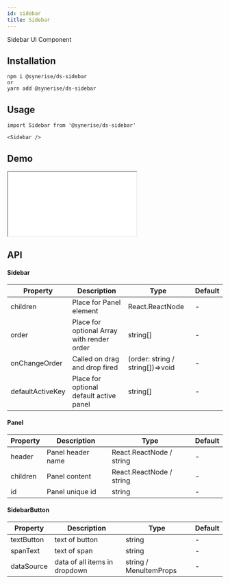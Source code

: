 ```yaml
---
id: sidebar
title: Sidebar
---
```


Sidebar UI Component

## Installation

```
npm i @synerise/ds-sidebar
or
yarn add @synerise/ds-sidebar
```

## Usage

```
import Sidebar from '@synerise/ds-sidebar'

<Sidebar />

```

## Demo

<iframe src="/storybook-static/iframe.html?id=components-sidebar--default"></iframe>

## API

#### Sidebar

| Property         | Description                                | Type                             | Default |
| ---------------- | ------------------------------------------ | -------------------------------- | ------- |
| children         | Place for Panel element                    | React.ReactNode                  | -       |
| order            | Place for optional Array with render order | string[]                         | -       |
| onChangeOrder    | Called on drag and drop fired              | (order: string / string[])=>void | -       |
| defaultActiveKey | Place for optional default active panel    | string[]                         | -       |

#### Panel

| Property | Description       | Type                     | Default |
| -------- | ----------------- | ------------------------ | ------- |
| header   | Panel header name | React.ReactNode / string | -       |
| children | Panel content     | React.ReactNode / string | -       |
| id       | Panel unique id   | string                   | -       |

#### SidebarButton

| Property     | Description                   | Type                     | Default |
| ------------ | ----------------------------- | ------------------------ | ------- |
| textButton   | text of button                | string                   | -       |
| spanText     | text of span                  | string                   | -       |
| dataSource   | data of all items in dropdown | string / MenuItemProps   | -       |
